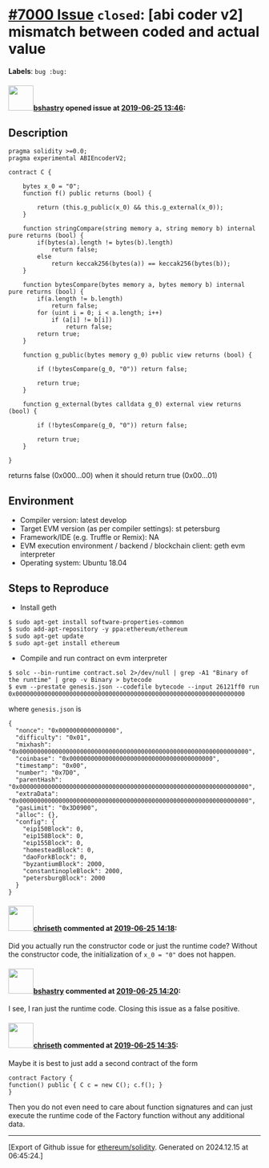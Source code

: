 # [\#7000 Issue](https://github.com/ethereum/solidity/issues/7000) `closed`: [abi coder v2] mismatch between coded and actual value
**Labels**: `bug :bug:`


#### <img src="https://avatars.githubusercontent.com/u/2388185?v=4" width="50">[bshastry](https://github.com/bshastry) opened issue at [2019-06-25 13:46](https://github.com/ethereum/solidity/issues/7000):

## Description

```
pragma solidity >=0.0;
pragma experimental ABIEncoderV2;

contract C {

	bytes x_0 = "0";
	function f() public returns (bool) {
	
		return (this.g_public(x_0) && this.g_external(x_0));
	}
	
	function stringCompare(string memory a, string memory b) internal pure returns (bool) {
		if(bytes(a).length != bytes(b).length)
			return false;
		else
			return keccak256(bytes(a)) == keccak256(bytes(b));
	}
	
	function bytesCompare(bytes memory a, bytes memory b) internal pure returns (bool) {
		if(a.length != b.length)
			return false;
		for (uint i = 0; i < a.length; i++)
			if (a[i] != b[i])
				return false;
		return true;
	}
	
	function g_public(bytes memory g_0) public view returns (bool) {
		
		if (!bytesCompare(g_0, "0")) return false;
				
		return true;
	}

	function g_external(bytes calldata g_0) external view returns (bool) {
		
		if (!bytesCompare(g_0, "0")) return false;
				
		return true;
	}
	
}
```

returns false (0x000...00) when it should return true (0x00...01)

## Environment

- Compiler version: latest develop
- Target EVM version (as per compiler settings): st petersburg
- Framework/IDE (e.g. Truffle or Remix): NA
- EVM execution environment / backend / blockchain client: geth evm interpreter
- Operating system: Ubuntu 18.04

## Steps to Reproduce

- Install geth
```
$ sudo apt-get install software-properties-common
$ sudo add-apt-repository -y ppa:ethereum/ethereum
$ sudo apt-get update
$ sudo apt-get install ethereum
```

- Compile and run contract on evm interpreter
```
$ solc --bin-runtime contract.sol 2>/dev/null | grep -A1 "Binary of the runtime" | grep -v Binary > bytecode
$ evm --prestate genesis.json --codefile bytecode --input 26121ff0 run
0x0000000000000000000000000000000000000000000000000000000000000000
```

where `genesis.json` is

```
{
  "nonce": "0x0000000000000000",
  "difficulty": "0x01",
  "mixhash": "0x0000000000000000000000000000000000000000000000000000000000000000",
  "coinbase": "0x0000000000000000000000000000000000000000",
  "timestamp": "0x00",
  "number": "0x7D0",
  "parentHash": "0x0000000000000000000000000000000000000000000000000000000000000000",
  "extraData": "0x0000000000000000000000000000000000000000000000000000000000000000",
  "gasLimit": "0x3D0900",
  "alloc": {},
  "config": {
    "eip150Block": 0,
    "eip158Block": 0,
    "eip155Block": 0,
    "homesteadBlock": 0,
    "daoForkBlock": 0,
    "byzantiumBlock": 2000,
    "constantinopleBlock": 2000,
    "petersburgBlock": 2000
  }
}
```

#### <img src="https://avatars.githubusercontent.com/u/9073706?v=4" width="50">[chriseth](https://github.com/chriseth) commented at [2019-06-25 14:18](https://github.com/ethereum/solidity/issues/7000#issuecomment-505465887):

Did you actually run the constructor code or just the runtime code? Without the constructor code, the initialization of `x_0 = "0"` does not happen.

#### <img src="https://avatars.githubusercontent.com/u/2388185?v=4" width="50">[bshastry](https://github.com/bshastry) commented at [2019-06-25 14:20](https://github.com/ethereum/solidity/issues/7000#issuecomment-505466903):

I see, I ran just the runtime code. Closing this issue as a false positive.

#### <img src="https://avatars.githubusercontent.com/u/9073706?v=4" width="50">[chriseth](https://github.com/chriseth) commented at [2019-06-25 14:35](https://github.com/ethereum/solidity/issues/7000#issuecomment-505473358):

Maybe it is best to just add a second contract of the form
```
contract Factory {
function() public { C c = new C(); c.f(); }
}
```

Then you do not even need to care about function signatures and can just execute the runtime code of the Factory function without any additional data.


-------------------------------------------------------------------------------



[Export of Github issue for [ethereum/solidity](https://github.com/ethereum/solidity). Generated on 2024.12.15 at 06:45:24.]
